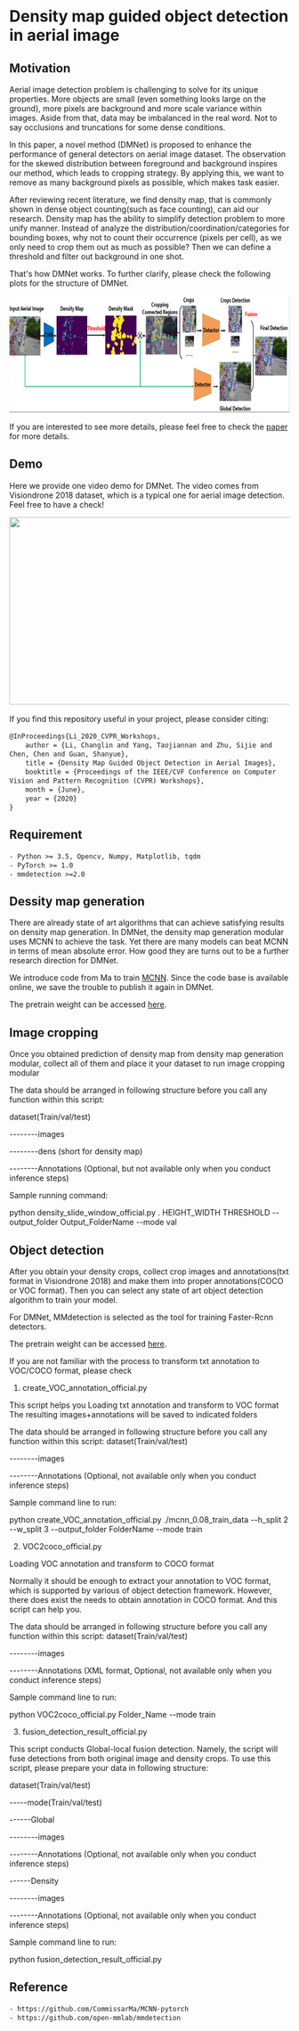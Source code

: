 # Density map guided object detection in aerial image

## Motivation

Aerial image detection problem is challenging to solve for its unique properties. More objects are small (even something looks large on the ground), more pixels are background and more scale variance within images. Aside from that, data may be imbalanced in the real word. Not to say occlusions and truncations for some dense conditions.

In this paper, a novel method (DMNet) is proposed to enhance the performance of general detectors on aerial image dataset. The observation for the skewed distribution between foreground and background inspires our method, which leads to cropping strategy. By applying this, we want to remove as many background pixels as possible, which makes task easier.

After reviewing recent literature, we find density map, that is commonly shown in dense object counting(such as face counting), can aid our research. Density map has the ability to simplify detection problem to more unify manner. Instead of analyze the distribution/coordination/categories for bounding boxes, why not to count their occurrence (pixels per cell), as we only need to crop them out as much as possible? Then we can define a threshold and filter out background in one shot.

That's how DMNet works. To further clarify, please check the following plots for the structure of DMNet. 

<p align="center">
    <img width=620 height=210 src="Images/Figure 1.png"/>
</p>

If you are interested to see more details, please feel free to check the [paper](https://openaccess.thecvf.com/content_CVPRW_2020/papers/w11/Li_Density_Map_Guided_Object_Detection_in_Aerial_Images_CVPRW_2020_paper.pdf) for more details.

## Demo

Here we provide one video demo for DMNet. The video comes from Visiondrone 2018 dataset, which is a typical one for aerial image detection. Feel free to have a check!

<p align="center">
    <img width=600 height=337 src="Images/demo.gif"/>
</p>

If you find this repository useful in your project, please consider citing:

    @InProceedings{Li_2020_CVPR_Workshops,
        author = {Li, Changlin and Yang, Taojiannan and Zhu, Sijie and Chen, Chen and Guan, Shanyue},
        title = {Density Map Guided Object Detection in Aerial Images},
        booktitle = {Proceedings of the IEEE/CVF Conference on Computer Vision and Pattern Recognition (CVPR) Workshops},
        month = {June},
        year = {2020}
    }

## Requirement
	- Python >= 3.5, Opencv, Numpy, Matplotlib, tqdm
	- PyTorch >= 1.0
	- mmdetection >=2.0

## Dessity map generation

There are already state of art algorithms that can achieve satisfying results on density map generation. In DMNet, the density map generation modular uses MCNN to achieve the task. Yet there are many models can beat MCNN in terms of mean absolute error. How good they are turns out to be a further research direction for DMNet.

We introduce code from Ma to train [MCNN](https://github.com/CommissarMa/MCNN-pytorch). Since the code base is available online, we save the trouble to publish it again in DMNet.

The pretrain weight can be accessed [here](https://drive.google.com/file/d/1J--qH8_djZIsX3YUz9IkysWsfxzKXEqI/view?usp=sharing).

## Image cropping

Once you obtained prediction of density map from density map generation modular, collect all of them and place it your dataset to run image cropping modular

The data should be arranged in following structure before you call any function within this script:

dataset(Train/val/test)

--------images

--------dens (short for density map)

--------Annotations (Optional, but not available only when you conduct inference steps)

Sample running command:

python density_slide_window_official.py . HEIGHT_WIDTH THRESHOLD --output_folder Output_FolderName --mode val

## Object detection

After you obtain your density crops, collect crop images and annotations(txt format in Visiondrone 2018) and make them into proper annotations(COCO or VOC format). Then you can select any state of art object detection algorithm to train your model.

For DMNet, MMdetection is selected as the tool for training Faster-Rcnn detectors.

The pretrain weight can be accessed [here](https://drive.google.com/file/d/16Mu_U_znOn8HCQiBvXePjMQJI1Fjjri2/view?usp=sharing).

If you are not familiar with the process to transform txt annotation to VOC/COCO format, please check

1. create_VOC_annotation_official.py

This script helps you Loading txt annotation and transform to VOC format
The resulting images+annotations will be saved to indicated folders

The data should be arranged in following structure before you call any function within this script:
dataset(Train/val/test)

--------images

--------Annotations (Optional, not available only when you conduct inference steps)

Sample command line to run:

python create_VOC_annotation_official.py ./mcnn_0.08_train_data --h_split 2 --w_split 3 --output_folder
FolderName --mode train

2. VOC2coco_official.py

Loading VOC annotation and transform to COCO format

Normally it should be enough to extract your annotation to VOC format,
which is supported by various of object detection framework. However,
there does exist the needs to obtain annotation in COCO format. And
this script can help you.


The data should be arranged in following structure before you call any function within this script:
dataset(Train/val/test)

--------images

--------Annotations (XML format, Optional, not available only when you conduct inference steps)

Sample command line to run:

python VOC2coco_official.py Folder_Name --mode train

3. fusion_detection_result_official.py

This script conducts Global-local fusion detection. Namely, the script will fuse detections from both original image and density crops. To use this script, please prepare your data in following structure:

dataset(Train/val/test)

-----mode(Train/val/test)

------Global

--------images

--------Annotations (Optional, not available only when you conduct inference steps)

------Density

--------images

--------Annotations (Optional, not available only when you conduct inference steps)

Sample command line to run:

python fusion_detection_result_official.py

## Reference
	- https://github.com/CommissarMa/MCNN-pytorch
	- https://github.com/open-mmlab/mmdetection

